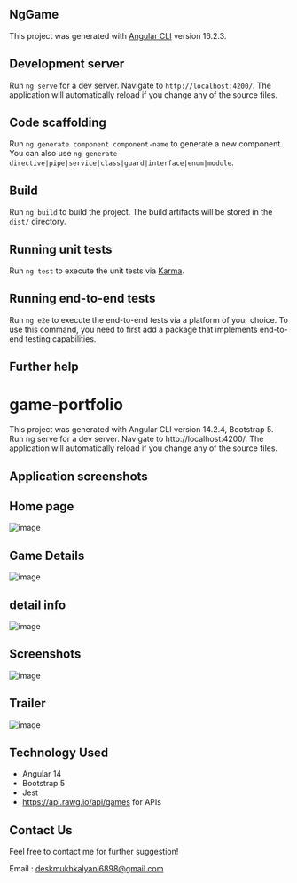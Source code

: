 ## NgGame

This project was generated with [Angular CLI](https://github.com/angular/angular-cli) version 16.2.3.

## Development server

Run `ng serve` for a dev server. Navigate to `http://localhost:4200/`. The application will automatically reload if you change any of the source files.

## Code scaffolding

Run `ng generate component component-name` to generate a new component. You can also use `ng generate directive|pipe|service|class|guard|interface|enum|module`.

## Build

Run `ng build` to build the project. The build artifacts will be stored in the `dist/` directory.

## Running unit tests

Run `ng test` to execute the unit tests via [Karma](https://karma-runner.github.io).

## Running end-to-end tests

Run `ng e2e` to execute the end-to-end tests via a platform of your choice. To use this command, you need to first add a package that implements end-to-end testing capabilities.

## Further help

# game-portfolio
This project was generated with Angular CLI version 14.2.4, Bootstrap 5.
Run ng serve for a dev server. Navigate to http://localhost:4200/. The application will automatically reload if you change any of the source files.
## Application screenshots

## Home page

![image](https://github.com/Kalyani6898/game/assets/66432628/782c5615-3798-4392-9b30-e237033434a4)

## Game Details 

![image](https://github.com/Kalyani6898/game/assets/66432628/d14a1dda-26fa-4214-a7ad-e0fc1a90391d)


## detail info

![image](https://github.com/Kalyani6898/game/assets/66432628/f749405d-4271-4728-8d21-00dc4e1ecd4f)


## Screenshots

![image](https://github.com/Kalyani6898/game/assets/66432628/cdaf1a0b-1a6d-4bc3-950a-c209300e578a)


## Trailer

![image](https://github.com/Kalyani6898/game/assets/66432628/c0e8e21b-e5b4-4b10-9d35-19754ccb176b)


## Technology Used

- Angular 14
- Bootstrap 5
- Jest
- https://api.rawg.io/api/games for APIs

## Contact Us
Feel free to contact me for further suggestion!

Email : deskmukhkalyani6898@gmail.com 
